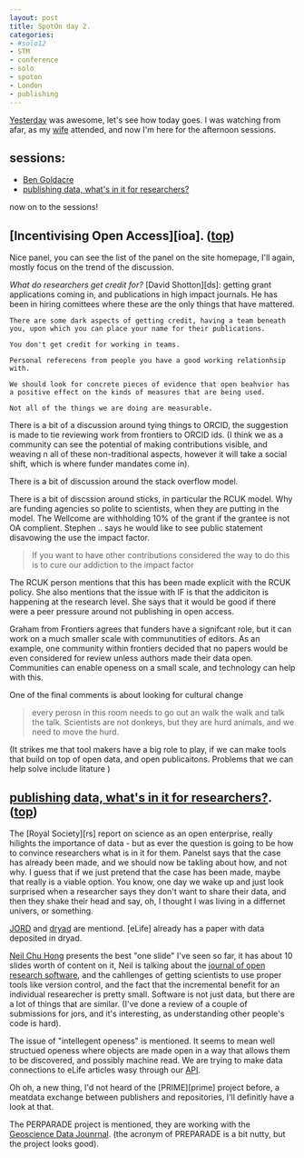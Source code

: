 ```yaml
---
layout: post
title: SpotOn day 2. 
categories: 
- #solo12
- STM
- conference
- solo
- spoton
- London
- publishing
---
```


[Yesterday][yes] was awesome, let's see how today goes. I was watching from afar, as my [wife][gioia] attended, and now I'm here for the afternoon sessions. 

## sessions<a id="top">:</a>

- [Ben Goldacre](#oa)
- [publishing data, what's in it for researchers?](#data)


now on to the sessions! 

## [Incentivising Open Access][ioa]<a id="oa">.</a> ([top](#top))

Nice panel, you can see the list of the panel on the site homepage, I'll again, mostly focus on the trend of the discussion.

*What do researchers get credit for?*
	[David Shotton][ds]: getting grant applications coming in, and publications in high impact journals. He has been in hiring comittees where these are the only things that have mattered. 

	There are some dark aspects of getting credit, having a team beneath you, upon which you can place your name for their publications.

	You don't get credit for working in teams. 

	Personal referecens from people you have a good working relationhsip with. 

	We should look for concrete pieces of evidence that open beahvior has a positive effect on the kinds of measures that are being used.

	Not all of the things we are doing are measurable.

There is a bit of a discussion around tying things to ORCID, the suggestion is made to tie reviewing work from frontiers to ORCID ids. (I think we as a community can see the potential of making contributions visible, and weaving n all of these non-traditional aspects, however it will take a social shift, which is where funder mandates come in).

There is a bit of discussion around the stack overflow model. 

There is a bit of discssion around sticks, in particular the RCUK model. Why are funding agencies so polite to scientists, when they are putting in the model. The Wellcome are withholding 10% of the grant if the grantee is not OA complient. Stephen .. says he would like to see public statement disavowing the use the impact factor. 
>If you want to have other contributions considered the way to do this is to cure our addiction to the impact factor

The RCUK person mentions that this has been made explicit with the RCUK policy. She also mentions that the issue with IF is that the addiciton is happening at the research level. She says that it would be good if there were a peer pressure around not publishing in open access.

Graham from Frontiers agrees that funders have a signifcant role, but it can work on a much smaller scale with communutities of editors. As an example, one community within frontiers decided that no papers would be even considered for review unless authors made their data open. Communities can enable openess on a small scale, and technology can help with this. 

One of the final comments is about looking for cultural change
> every perosn in this room needs to go out an walk the walk and talk the talk. Scientists are not donkeys, but they are hurd animals, and we need to move the hurd.

(It strikes me that tool makers have a big role to play, if we can make tools that build on top of open data, and open publicaitons. Problems that we can help solve include litature )


[yes]: http://partiallyattended.com/2012/11/11/spoton-solo12-day1/
[gioia]: https://twitter.com/GioiaMosler
[iao]: http://www.nature.com/spoton/event/spoton-london-2012-incentivising-open-access-and-open-science-carrot-and-stick/


## [publishing data, what's in it for researchers?][pd]<a id="data">.</a> ([top](#top))

The [Royal Society][rs] report on science as an open enterprise, really hilights the importance of data - but as ever the question is going to be how to convince researchers what is in it for them. Panelst says that the case has already been made, and we should now be takling about how, and not why. I guess that if we just pretend that the case has been made, maybe that really is a viable option. You know, one day we wake up and just look surprised when a researcher says they don't want to share their data, and then they shake their head and say, oh, I thought I was living in a differnet univers, or something. 

[JORD][jd] and [dryad][dry] are mentiond. [eLife] already has a paper with data deposited in dryad. 

[Neil Chu Hong][nch] presents the best "one slide" I've seen so far, it has about 10 slides worth of content on it, Neil is talking about the [journal of open research software][jors], and the cahllenges of getting scientists to use proper tools like version control, and the fact that the incremental benefit for an individual researecher is pretty small. Software is not just data, but there are a lot of things that are similar. (I've done a review of a couple of submissions for jors, and it's interesting, as understanding other people's code is hard).

The issue of "intellegent openess" is mentioned. It seems to mean well structued openess where objects are made open in a way that allows them to be discovered, and possibly machine read. We are trying to make data connections to eLife articles wasy through our [API][eapi].

Oh oh, a new thing, I'd not heard of the [PRIME][prime] project before, a meatdata exchange between publishers and repositories, I'll definitly have a look at that. 

The PERPARADE project is mentioned, they are working with the [Geoscience Data Jounrnal][gdj]. (the acronym of PREPARADE is a bit nutty, but the project looks good). 






[pd]: http://www.nature.com/spoton/event/spoton-london-2012-publishing-research-data-whats-in-it-for-me/
[jd]: http://crc.nottingham.ac.uk/projects/jord.php
[dry]: http://www.google.co.uk/search?q=dryad&oq=dryad&sugexp=chrome,mod=16&sourceid=chrome&ie=UTF-8
[nch]: https://twitter.com/npch
[jors]: http://openresearchsoftware.metajnl.com/
[eapi]: http://dev.elifesciences.org/
[prine]: http://www.jisc.ac.uk/whatwedo/programmes/di_researchmanagement/managingresearchdata/research-data-publication/prime.aspx
[gdj]: http://onlinelibrary.wiley.com/journal/10.1002/(ISSN)2049-6060